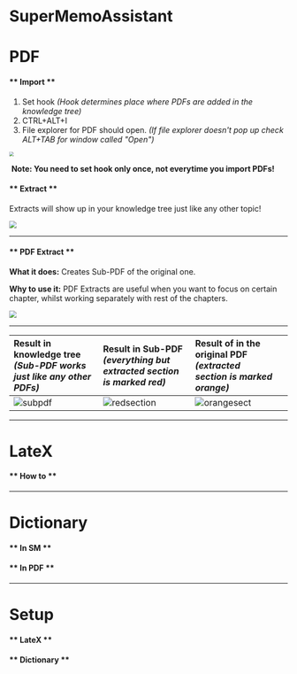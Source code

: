 # SuperMemoAssistant

# **PDF**



<!-- tabs:start -->

#### ** Import **

1. Set hook *(Hook determines place where PDFs are added in the knowledge tree)*
2. CTRL+ALT+I
3. File explorer for PDF should open. *(If file explorer doesn't pop up check ALT+TAB for window called "Open")*

<img src="https://raw.githubusercontent.com/supermemo/SuperMemoAssistant.Documentation/master/resources/SuperMemoAssistant.Plugins.PDF/import.png" style="zoom: 50%;" />

​	**Note: You need to set hook only once, not everytime you import PDFs!**

#### ** Extract **

Extracts will show up in your knowledge tree just like any other topic!



<img src="https://github.com/supermemo/SuperMemoAssistant.Documentation/blob/master/resources/SuperMemoAssistant.Plugins.PDF/textimage.gif?raw=true" style="zoom:80%;" />

------



#### ** PDF Extract **

**What it does:** Creates Sub-PDF of the original one.

**Why to use it:** PDF Extracts are useful when you want to focus on certain chapter, whilst working separately with rest of the chapters.

<img src="https://github.com/supermemo/SuperMemoAssistant.Documentation/blob/master/resources/SuperMemoAssistant.Plugins.PDF/pdfextract.gif?raw=true" style="zoom: 80%;" />

------



| Result in knowledge tree *(Sub-PDF works just like any other PDFs)* | Result in Sub-PDF *(everything but extracted section is marked red)* | Result of in the original PDF *(extracted section is marked orange)* |      |
| :----------------------------------------------------------- | :----------------------------------------------------------- | :----------------------------------------------------------- | ---- |
| <img src="https://github.com/supermemo/SuperMemoAssistant.Documentation/blob/master/resources/SuperMemoAssistant.Plugins.PDF/subpdf.png?raw=true" alt="subpdf"  /> | ![redsection](https://github.com/supermemo/SuperMemoAssistant.Documentation/blob/master/resources/SuperMemoAssistant.Plugins.PDF/redsection.png?raw=true) | ![orangesect](https://github.com/supermemo/SuperMemoAssistant.Documentation/blob/master/resources/SuperMemoAssistant.Plugins.PDF/orangesect.png?raw=true) |      |



<!-- tabs:end -->

------

# LateX

<!-- tabs:start -->

#### ** How to **

<!-- tabs:end -->

------

# Dictionary

<!-- tabs:start -->

#### ** In SM **

#### ** In PDF **

<!-- tabs:end -->

------

# Setup

<!-- tabs:start -->

#### ** LateX **

#### ** Dictionary **

<!-- tabs:end -->

